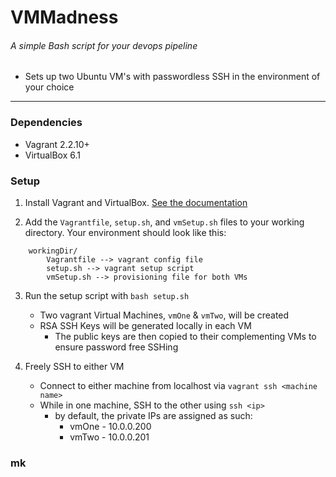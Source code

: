 # VMMadness
###### A simple Bash script for your devops pipeline
* Sets up two Ubuntu VM's with passwordless SSH in the environment of your choice
***

### Dependencies

* Vagrant 2.2.10+
* VirtualBox 6.1

### Setup

1. Install Vagrant and VirtualBox. [See the documentation](https://learn.hashicorp.com/tutorials/vagrant/getting-started-index)

2. Add the `Vagrantfile`, `setup.sh`, and `vmSetup.sh` files to your working directory. Your environment should look like this:
```
	workingDir/
		Vagrantfile --> vagrant config file 
		setup.sh --> vagrant setup script 
		vmSetup.sh --> provisioning file for both VMs 
```

3. Run the setup script with `bash setup.sh`
	* Two vagrant Virtual Machines, `vmOne` & `vmTwo`, will be created
	* RSA SSH Keys will be generated locally in each VM 
	    * The public keys are then copied to their complementing VMs to ensure password free SSHing  

4. Freely SSH to either VM 
    * Connect to either machine from localhost via `vagrant ssh <machine name>`
    * While in one machine, SSH to the other using `ssh <ip>`
		* by default, the private IPs are assigned as such:
			* vmOne - 10.0.0.200
			* vmTwo - 10.0.0.201

### mk